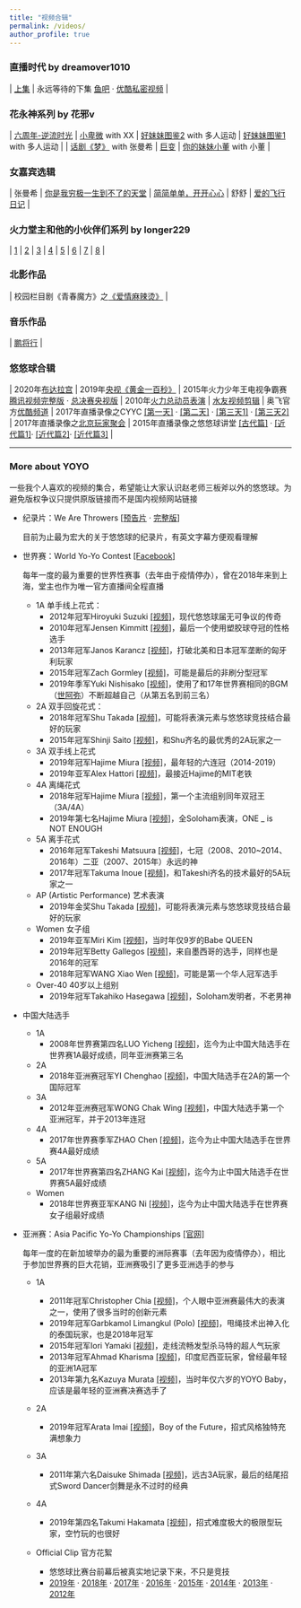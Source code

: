 ```yaml
---
title: "视频合辑"
permalink: /videos/
author_profile: true
---
```


### 直播时代 by dreamover1010

| [上集](https://www.bilibili.com/video/BV1os411A79R) | 永远等待的下集 [鱼吧](https://yuba.douyu.com/p/766138301570681362) · [优酷私密视频](http://v.youku.com/v_show/id_XNDM5MjE1MjQ3Ng==.html) |

### 花永神系列 by 花邪v

| [六周年-逆流时光](https://yuba.douyu.com/p/255485431620106597) | [小卑微](https://yuba.douyu.com/p/320430661616861100) with XX | [好妹妹图鉴2](https://yuba.douyu.com/p/946137141610386419) with 多人运动 | [好妹妹图鉴1](https://yuba.douyu.com/p/198854931586759899) with 多人运动 | 
| [话剧《梦》](https://www.bilibili.com/video/BV1Eh411R7sd) with 张曼希 | [巨变](https://www.bilibili.com/video/BV1Lt4y1D734) | [你的妹妹小董](https://www.bilibili.com/video/BV1nZ4y1H7tV) with 小董 | 

### 女嘉宾选辑

| 张曼希 | [你是我穷极一生到不了的天堂](https://yuba.douyu.com/p/392852661591064413) | [简简单单，开开心心](https://yuba.douyu.com/p/709255541619924605)
| 舒舒 | [爱的飞行日记](https://yuba.douyu.com/p/765192541611244940) |

### 火力堂主和他的小伙伴们系列 by longer229

| [1](https://www.bilibili.com/video/BV1bW411W7nX) | [2](https://www.bilibili.com/video/BV1bW411W7ni) | [3](https://www.bilibili.com/video/BV1CW411W7eR) | [4](https://www.bilibili.com/video/BV1CW411W7vu) | [5](https://www.bilibili.com/video/BV1CW411W7as) | [6](https://www.bilibili.com/video/BV1CW411W7Y5) | [7](https://www.bilibili.com/video/BV1CW411W7F9) | [8](https://www.bilibili.com/video/BV1kW411W7ah) |

### 北影作品

| 校园栏目剧《青春魔方》之[《爱情麻辣烫》](https://v.youku.com/v_show/id_XMTUyMTgzNDg4.html) |

### 音乐作品

| [鹏将行](https://yuba.douyu.com/p/593050641622217731) |

### 悠悠球合辑 

| 2020年[布达拉宫](https://yuba.douyu.com/p/107953551566399070) | 2019年[央视《黄金一百秒》](http://tv.cctv.com/2019/12/19/VIDE2wUNYhDLDzT73hqwSLGN191219.shtml) | 2015年火力少年王电视争霸赛 [腾讯视频完整版](https://v.qq.com/detail/w/wxe7z4egf3v24t9.html) · [总决赛央视版](http://tv.cctv.com/2015/06/18/VIDE1434623763859661.shtml) 
| 2010年[火力总动员表演](https://yuba.douyu.com/p/627815321546306635) | [水友视频剪辑](https://yuba.douyu.com/p/188426961586233263) | 奥飞官方[优酷频道](http://i.youku.com/i/UMTY0NjcyNTI3Mg==/videos?q=%E5%A0%82%E4%B8%BB) 
| 2017年直播录像之CYYC [[第一天]](https://v.youku.com/v_show/id_XMjg5MTQ3NDAyMA==.html) · [[第二天]](https://v.youku.com/v_show/id_XMjg5NDEyMzU2NA==.html) · [[第三天1]](https://v.youku.com/v_show/id_XMjg5NTQ2MTI5Mg==.html) · [[第三天2]](https://v.youku.com/v_show/id_XMjg5NjMxNzcyNA==.html?) | 2017年直播录像之[北京玩家聚会](https://v.youku.com/v_show/id_XMjUxODkyMjkyOA==.html) | 2015年直播录像之悠悠球讲堂 [[古代篇]](http://v.youku.com/v_show/id_XMTMxNDE4NTY1Ng==.html) · [[近代篇1]](http://v.youku.com/v_show/id_XMTMxNDE4OTY1Mg==.html)· [[近代篇2]](http://v.youku.com/v_show/id_XMTMxNDE4OTc5Ng==.html)· [[近代篇3]](http://v.youku.com/v_show/id_XMTMxNDE5MDI1Mg==.html) |

---

### More about YOYO

一些我个人喜欢的视频的集合，希望能让大家认识赵老师三板斧以外的悠悠球。为避免版权争议只提供原版链接而不是国内视频网站链接

- 纪录片：We Are Throwers [[预告片](https://www.reelhouse.org/wearethrowers/we-are-throwers/we-are-throwers-trailer) · [完整版](https://www.reelhouse.org/wearethrowers/we-are-throwers/wat-2017-finalcut-render-laga-192638)]
  
  目前为止最为宏大的关于悠悠球的纪录片，有英文字幕方便观看理解
  
- 世界赛：World Yo-Yo Contest [[Facebook]](https://www.facebook.com/worldyoyocontest/)

  每年一度的最为重要的世界性赛事（去年由于疫情停办），曾在2018年来到上海，堂主也作为唯一官方直播间全程直播
  
  - 1A 单手线上花式：
    - 2012年冠军Hiroyuki Suzuki [[视频]](https://www.youtube.com/watch?v=0sCb4sAoOMs)，现代悠悠球届无可争议的传奇
    - 2010年冠军Jensen Kimmitt [[视频]](https://www.youtube.com/watch?v=b-usj9zFDjg)，最后一个使用塑胶球夺冠的性格选手
    - 2013年冠军Janos Karancz [[视频]](https://www.youtube.com/watch?v=wlW7fhUqtn8)，打破北美和日本冠军垄断的匈牙利玩家
    - 2015年冠军Zach Gormley [[视频]](https://www.youtube.com/watch?v=q8LTS4QpvCw)，可能是最后的非刷分型冠军
    - 2019年季军Yuki Nishisako [[视频]](https://www.youtube.com/watch?v=MsQaHMXxNSg)，使用了和17年世界赛相同的BGM（[世阿弥](https://music.163.com/#/song?id=453291321)）不断超越自己（从第五名到前三名）
  - 2A 双手回旋花式：
    - 2018年冠军Shu Takada [[视频]](https://www.youtube.com/watch?v=f54Dpx9tRy4)，可能将表演元素与悠悠球竞技结合最好的玩家
    - 2015年冠军Shinji Saito [[视频]](https://www.youtube.com/watch?v=LrDjC2-o5kk)，和Shu齐名的最优秀的2A玩家之一
  - 3A 双手线上花式
    - 2019年冠军Hajime Miura [[视频]](https://www.youtube.com/watch?v=ZvJY6KGBGkQ)，最年轻的六连冠（2014-2019）
    - 2019年亚军Alex Hattori [[视频]](https://www.youtube.com/watch?v=yIMsgTDwCRc)，最接近Hajime的MIT老铁
  - 4A 离绳花式
    - 2018年冠军Hajime Miura [[视频]](https://www.youtube.com/watch?v=dJqNLsPKTyI)，第一个主流组别同年双冠王（3A/4A）
    - 2019年第七名Hajime Miura [[视频]](https://www.youtube.com/watch?v=MyWAt4Zln8U)，全Soloham表演，ONE _ is NOT ENOUGH
  - 5A 离手花式
    - 2016年冠军Takeshi Matsuura [[视频]](https://www.youtube.com/watch?v=0wYX2jnv60o)，七冠（2008、2010~2014、2016年）二亚（2007、2015年）永远的神
    - 2017年冠军Takuma Inoue [[视频]](https://www.youtube.com/watch?v=TM6s_T1lsCI)，和Takeshi齐名的技术最好的5A玩家之一
  - AP (Artistic Performance) 艺术表演
    - 2019年金奖Shu Takada [[视频]](https://www.youtube.com/watch?v=loBjndgr22o)，可能将表演元素与悠悠球竞技结合最好的玩家 
  - Women 女子组
    - 2019年亚军Miri Kim [[视频]](https://www.youtube.com/watch?v=Mb07enlAwic)，当时年仅9岁的Babe QUEEN
    - 2019年冠军Betty Gallegos [[视频]](https://www.youtube.com/watch?v=A02EOsYRo8M)，来自墨西哥的选手，同样也是2016年的冠军
    - 2018年冠军WANG Xiao Wen [[视频]](https://www.youtube.com/watch?v=n6IG41L_3Hk)，可能是第一个华人冠军选手
  - Over-40 40岁以上组别
    - 2019年冠军Takahiko Hasegawa [[视频]](https://www.youtube.com/watch?v=ukJOOGkby9I)，Soloham发明者，不老男神

- 中国大陆选手

  - 1A
    - 2008年世界赛第四名LUO Yicheng [[视频]](https://www.youtube.com/watch?v=p28HOd9A5R8)，迄今为止中国大陆选手在世界赛1A最好成绩，同年亚洲赛第三名
  - 2A
    - 2018年亚洲赛冠军YI Chenghao [[视频]](https://www.youtube.com/watch?v=MSDDD_k4vhk)，中国大陆选手在2A的第一个国际冠军
  - 3A
    - 2012年亚洲赛冠军WONG Chak Wing [[视频]](https://www.youtube.com/watch?v=PTAaj7gyDjQ)，中国大陆选手第一个亚洲冠军，并于2013年连冠
  - 4A
    - 2017年世界赛季军ZHAO Chen [[视频]](https://www.youtube.com/watch?v=_7F9RP1IqSM)，迄今为止中国大陆选手在世界赛4A最好成绩
  - 5A
    - 2017年世界赛第四名ZHANG Kai [[视频]](https://www.youtube.com/watch?v=UEX91-TBJoI)，迄今为止中国大陆选手在世界赛5A最好成绩
  - Women
    - 2018年世界赛亚军KANG Ni [[视频]](https://www.youtube.com/watch?v=CUFUy9FR0KE)，迄今为止中国大陆选手在世界赛女子组最好成绩

- 亚洲赛：Asia Pacific Yo-Yo Championships [[官网]](http://www.asiapacyoyo.com/main/)

  每年一度的在新加坡举办的最为重要的洲际赛事（去年因为疫情停办），相比于参加世界赛的巨大花销，亚洲赛吸引了更多亚洲选手的参与
  
  - 1A
    - 2011年冠军Christopher Chia [[视频]](https://www.youtube.com/watch?v=0KWxAxReDCw)，个人眼中亚洲赛最伟大的表演之一，使用了很多当时的创新元素
    - 2019年冠军Garbkamol Limangkul (Polo) [[视频]](https://www.youtube.com/watch?v=3Fb5s0mD3E8)，甩绳技术出神入化的泰国玩家，也是2018年冠军
    - 2015年冠军Iori Yamaki [[视频]](https://www.youtube.com/watch?v=XOQ7Bye3tcw)，走线流畅发型杀马特的超人气玩家
    - 2013年冠军Ahmad Kharisma [[视频]](https://www.youtube.com/watch?v=qPA3Ry9-AQY)，印度尼西亚玩家，曾经最年轻的亚洲1A冠军
    - 2013年第九名Kazuya Murata [[视频]](https://www.youtube.com/watch?v=CMPJ3l0TJX0)，当时年仅六岁的YOYO Baby，应该是最年轻的亚洲赛决赛选手了

  - 2A
    - 2019年冠军Arata Imai [[视频]](https://www.youtube.com/watch?v=XXZkwdtKU4w)，Boy of the Future，招式风格独特充满想象力

  - 3A
    - 2011年第六名Daisuke Shimada [[视频]](https://www.youtube.com/watch?v=m1fRX-m-Itg)，远古3A玩家，最后的结尾招式Sword Dancer剑舞是永不过时的经典 

  - 4A
    - 2019年第四名Takumi Hakamata [[视频]](https://www.youtube.com/watch?v=l1N6Hsonido)，招式难度极大的极限型玩家，空竹玩的也很好

  - Official Clip 官方花絮
    - 悠悠球比赛台前幕后被真实地记录下来，不只是竞技
    - [2019年](https://www.youtube.com/watch?v=kD7NTtP8ok8) · [2018年](https://www.youtube.com/watch?v=c4Di7kI_Zg4) · [2017年](https://www.youtube.com/watch?v=aIazsEPDzJE) · [2016年](https://www.youtube.com/watch?v=Lz05RsChMiw) · [2015年](https://www.youtube.com/watch?v=OLfisWgEnoc) · [2014年](https://www.youtube.com/watch?v=Grrh1DrYEs0) · [2013年](https://www.youtube.com/watch?v=Of2v8M-o6Tg) · [2012年](https://www.youtube.com/watch?v=angACQtDBAM)
    
